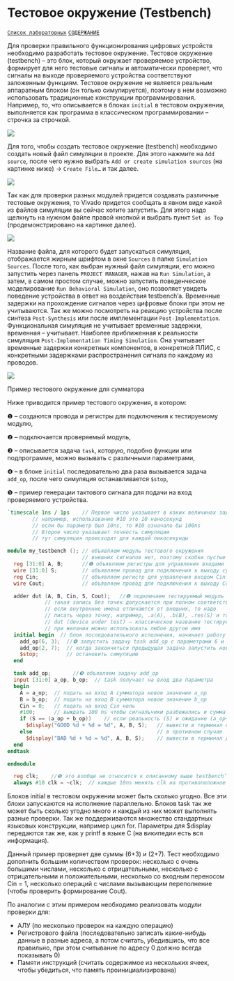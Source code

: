 # Тестовое окружение (Testbench)

[`Список лабораторных`](../Labs/README.md) [`СОДЕРЖАНИЕ`](../README.md)

Для проверки правильного функционирования цифровых устройств необходимо разработать тестовое окружение. Тестовое окружение (testbench) – это блок, который окружает проверяемое устройство, формирует для него тестовые сигналы и автоматически проверяет, что сигналы на выходе проверяемого устройства соответствуют заложенным функциям. Тестовое окружение не является реальным аппаратным блоком (он только симулируется), поэтому в нем возможно использовать традиционные конструкции программирования. Например, то, что описывается в блоках `initial` в тестовом окружении, выполняется как программа в классическом программировании – строчка за строчкой.

![](../../technical/Other/Pic/tb_1.png)

Для того, чтобы создать тестовое окружение (testbench) необходимо создать новый файл симуляции в проекте. Для этого нажмите на `Add source`, после чего нужно выбрать `Add or create simulation sources` (на картинке ниже) → `Create File…` и так далее.

![](../../technical/Other/Pic/tb_2.png)

Так как для проверки разных модулей придется создавать различные тестовые окружения, то Vivado придется сообщать в явном виде какой из файлов симуляции вы сейчас хотите запустить. Для этого надо щелкнуть на нужном файле правой кнопкой и выбрать пункт `Set as Top` (продемонстрировано на картинке далее).

![](../../technical/Other/Pic/tb_3.png)

Название файла, для которого будет запускаться симуляция, отображается жирным шрифтом в окне `Sources` в папке `Simulation Sources`. После того, как выбран нужный файл симуляции, его можно запустить через панель `PROJECT MANAGER`, нажав на `Run Simulation`, а затем, в самом простом случае, можно запустить поведенческое моделирование `Run Behavioral Simulation`, оно позволяет увидеть поведение устройства в ответ на воздействия testbench’а. Временные задержки на прохождение сигналов через цифровые блоки при этом не учитываются. Так же можно посмотреть на реакцию устройства после синтеза `Post-Synthesis` или после имплементации `Post-Implementation`. Функциональная симуляция не учитывает временные задержки, временная – учитывает. Наиболее приближенная к реальности симуляция `Post-Implementation Timing Simulation`. Она учитывает временные задержки конкретных компонентов, в конкретной ПЛИС, с конкретными задержками распространения сигнала по каждому из проводов.

![](../../technical/Other/Pic/tb_4.png)

Пример тестового окружение для сумматора

Ниже приводится пример тестового окружения, в котором:

❶ – создаются провода и регистры для подключения к тестируемому модулю,

❷ – подключается проверяемый модуль, 

❸ – описывается задача `task`, которую, подобно функции или подпрограмме, можно вызывать с различными параметрами,

❹ – в блоке `initial` последовательно два раза вызывается задача `add_op`, после чего симуляция останавливается `$stop`,

❺ – пример генерации тактового сигнала для подачи на вход проверяемого устройства.


``` verilog
`timescale 1ns / 1ps	// Первое число указывает в каких величинах задержка
        // например, использование #10 это 10 наносекунд
        // если бы параметр был 10ns, то #10 означало бы 100ns
        // Второе число указывает точность симуляции
        // тут симуляция происходит для каждой пикосекунды

module my_testbench ();	// объявляем модуль тестового окружения
                        // внешних сигналов нет, поэтому скобки пустые
  reg [31:0] A, B;      //❶ объявляем регистры для управления входами сумматора
  wire [31:0] S;        // объявляем провод для подключения к выходу суммы
  reg Cin;              // объявляем регистр для управления входом Cin
  wire Cout;            // объявляем провод для подключения к выходу Cout

  adder dut (A, B, Cin, S, Cout);	//❷ подключаем тестируемый модуль
            // такая запись без точек допускается при полном соответствии имен
            // если внутренние имена отличаются от внешних, то надо
            // писать через точку, например, .a(A), .b(B), .res(S) и тому подобное
            // dut (device under test) – классическое название тестируемого модуля,
            // при желании можно использовать любое другое имя
  initial begin  // блок последовательного исполнения, начинает работу с момента времени 0
    add_op(6, 3);  //❹ запустить задачу task add_op с параметрами 6 и 3
    add_op(2, 7);  // когда закончиться предыдущая задача запустить новую
    $stop;         // остановить симуляцию
  end

  task add_op;       //❸ объявляем задачу add_op
  input [31:0] a_op, b_op;  // task получает на вход два параметра
  begin
    A = a_op;  // подать на вход A сумматора новое значение a_op
    B = b_op;  // подать на вход B сумматора новое значение b_op
    Cin = 0;   // подать на вход Cin ноль
    #100;      // выждать 100 ns чтобы сигнальчики разбежались и сумматор успел посчитать
    if (S == (a_op + b_op))    // если реальность (S) и ожидание (a_op+b_op) совпадают, то
      $display("GOOD %d + %d = %d", A, B, S);	// вывести в терминал сообщение good
    else                                        // в противном случае
      $display("BAD %d + %d = %d", A, B, S);    // вывести в терминал другое сообщение
  end
endtask

endmodule 
```

``` verilog
  reg clk;    //❺ это вообще не относится к описанному выше testbench’у
  always #10 clk = ~clk;  // каждые 10ns менять clk на противоположное значение
```

Блоков initial в тестовом окружении может быть сколько угодно. Все эти блоки запускаются на исполнение параллельно. Блоков task так же может быть сколько угодно много и каждый из них может выполнять разные проверки. Так же поддерживаются множество стандартных языковых конструкции, например цикл for. Параметры для $display передаются так же, как у printf в языке C (на википедии есть вся информация).

Данный пример проверяет две суммы (6+3) и (2+7). Тест необходимо дополнить большим количеством проверок: несколько с очень большими числами, несколько с отрицательными, несколько с отрицательными и положительными, несколько со входным переносом Cin = 1, несколько операций с числами вызывающим переполнение (чтобы проверить формирование Cout).

По аналогии с этим примером необходимо реализовать модули проверки для:
- АЛУ (по несколько проверок на каждую операцию)
- Регистрового файла (последовательно записать какие-нибудь данные в разные адреса, а потом считать, убедившись, что все правильно, при этом считывание по адресу 0 должно всегда показывать 0)
- Памяти инструкций (считать содержимое из нескольких ячеек, чтобы убедиться, что память проинициализирована)